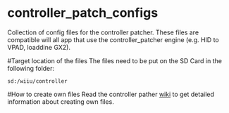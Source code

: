 # controller_patch_configs
Collection of config files for the controller patcher. These files are compatible will all app that use the controller_patcher engine (e.g. HID to VPAD, loaddine GX2).

#Target location of the files
The files need to be put on the SD Card in the following folder:
```
sd:/wiiu/controller
```

#How to create own files
Read the controller pather [wiki](https://github.com/Maschell/controller_patcher/wiki) to get detailed information about creating own files.
